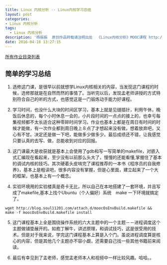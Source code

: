 ```yaml
---
title: Linux 内核分析 -- Linux内核学习总结
layout: post
categories:
- Linux 内核分析
tags:
  - Linux 内核分析
description: '杨振振  原创作品转载请注明出处  《Linux内核分析》MOOC课程 http://www.xuetangx.com/courses/course-v1:ustcX+USTC001+_/about'
date: 2016-04-18 13:27:15
---
```




<!-- Linux内核学习总结
用自己的话简要总结您对Linux系统的理解及学习Linux内核的心得；
将您之前的所有博客作业做成目录列表，可以修改原博客理解有误或不准确的地方，可以在目录中给每篇博客加个简要引言，总之，您的这篇学习总结博客能为其他学习者提供一个参考索引；
根据本课程所学知识阐述您对Linux系统的理解，撰写一篇署名博客，并在博客文章中注明“真实姓名（与最后申请证书的姓名务必一致） + 原创作品转载请注明出处 + 《Linux内核分析》MOOC课程http://mooc.study.163.com/course/USTC-1000029000 ”，博客内容的具体要求如下：
题目自拟，内容围绕您对Linux系统的理解及学习Linux内核的心得进行；
将您之前的所有博客作业做成目录列表放在博客中；
总结部分：您在学习《Linux内核分析》课程中最大的收获？学习完《Linux内核分析》课程后您最大的遗憾是什么？
请提交博客文章URL到MOOC平台。 -->

[所有作业目录列表](http://blog.soul11201.com/tags/Linux-%E5%86%85%E6%A0%B8%E5%88%86%E6%9E%90/)



## 简单的学习总结



1. 选修这门课，是很早以前就想学Linux内核相关的内容，当发现这门课程的时候，选修那就是在自然而然的事情了。当听完以后，发现孟老师讲授的方式特别符合自己的听的方式，也感觉这是一门锻炼动手能力好课程。

2. 学习时间，也没什么大块的时间区学习，基本上就是见缝插针，利用午休，晚饭后休息的，每个小时休息一会的，小片段时间的一点点的接上的，也幸亏每集视频都不太长适合这种零碎时间学习。作业也基本上都是在周日有时间的时候才能做，有一次作业都到周日晚上８点了才想起来没有做，想着放弃吧，又心有不甘。决定还是做一下吧，能做多少做多少。最后成绩还不错，让我感觉只要认真的去写、做，总能收到对应的回报。

3. 这门课最大是收获就是基本上会使用了gdb和写一写简单的makefile，对嵌入式汇编现在看起来，至少没有以前那么头大了，慢慢的还能看懂,掌握住了基本的调试内核的技巧。其次硬着头皮啃完了课程推荐的一本书《程序员的自我修养》，基本上是粗读吧，很多内容没有掌握，但是心里面，建立起来了一个大的框架，也基本上有一个概念。

4. 实验环境用的实验楼真是奇卡无比，所以自己在本地搭建了一套环境，并且写成了makefile,基本上找个Ubuntu（个人偏好）系统　make 一下环境就搞定了。

```shell
wget http://blog.soul11201.com/attach.d/moocOsEnvBuild.makefile && make -f moocOsEnvBuild.makefile install
```


5. 这门课程基本上全是围绕操作系统的六大主题中的一个主题－－进程调度这个主题做铺垫展开的。如庖丁解牛，讲述原理，和调试技巧，这是很受用的技术。但是对于我来说，学完这门课程基本上算是入个门。虽说进程调度算是核心的内容，但是其他几个主题亦不容小觑，还需要自己找一些其他书籍前来阅读。

6. 最后有幸见到了孟老师，感觉孟老师本人和视频中一样比较风趣。哈哈。。












